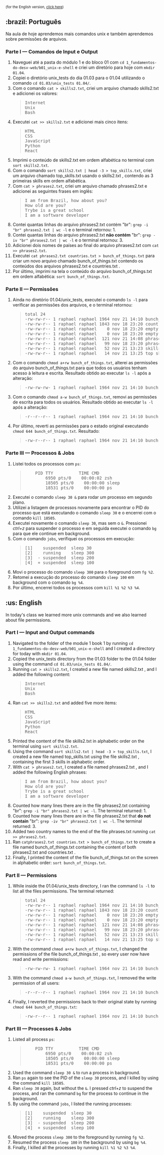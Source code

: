 <small>(for the English version, <a href="#en">click here</a>)</small>
<h2>:brazil: Português</h2>
<p>Na aula de hoje aprendemos mais comandos unix e também aprendemos sobre permissões de arquivos.</p>
<h3>Parte I — Comandos de Input e Output</h3>
    <ol>
        <li>Naveguei até a pasta do módulo 1 e do bloco 01 com <code>cd 1_fundamentos-do-desv-web/b01_unix-e-shell</code> e criei um diretório para hoje com <code>mkdir 01.04</code>.
        <li>Copiei o diretório unix_tests do dia 01.03 para o 01.04 utilizando o comando <code>cd 01.03/unix_tests 01.04/</code>.
        <li>Com o comando <code>cat > skills2.txt</code>, criei um arquivo chamado skills2.txt e adicionei os valores:
            <blockquote>
                <pre>
Internet
Unix
Bash</pre>
            </blockquote>
        <li>Executei <code>cat >> skills2.txt</code> e adicionei mais cinco itens:
            <blockquote>
                <pre>
HTML
CSS
JavaScript
Python
React</pre>
            </blockquote>
        <li>Imprimi o conteúdo de skills2.txt em ordem alfabética no terminal com <code>sort skills2.txt</code>.
        <li>Com o comando <code>sort skills2.txt | head -3 > top_skills.txt</code>, criei um arquivo chamado top_skills.txt usando o skills2.txt , contendo as 3 primeiras skills em ordem alfabética.
        <li>Com <code>cat > phrases2.txt</code>, criei um arquivo chamado phrases2.txt e adicionei as seguintes frases em inglês:
            <blockquote>
                <pre>
I am from Brazil, how about you?
How old are you?
Trybe is a great school
I am a software developer</pre>
            </blockquote>
        <li>Contei quantas linhas do arquivo phrases2.txt contém "br": <code>grep -i "br" phrases2.txt | wc -l</code> e o terminal retornou: 1.
        <li>Contei quantas linhas do arquivo phrases2.txt <strong>não contém</strong> "br": <code>grep -iv "br" phrases2.txt | wc -l</code> e o terminal retornou: 3.
        <li>Adicionei dois nomes de países ao final do arquivo phrases2.txt com <code>cat >> phrases2.txt</code>.
        <li>Executei <code>cat phrases2.txt countries.txt > bunch_of_things.txt</code> para criar um novo arquivo chamado bunch_of_things.txt contendo os conteúdos dos arquivos phrases2.txt e countries.txt .
        <li>Por último, imprimi na tela o conteúdo do arquivo bunch_of_things.txt em ordem alfabética: <code>sort bunch_of_things.txt</code>.
    </ol>
<h3>Parte II — Permissões</h3>
    <ol>
        <li>Ainda no diretório 01.04/unix_tests, executei o comando <code>ls -l</code> para verificar as permissões dos arquivos, e o terminal retornou:
            <blockquote>
                <pre>
total 24
-rw-rw-r-- 1 raphael raphael 1964 nov 21 14:10 bunch_of_things.txt
-rw-rw-r-- 1 raphael raphael 1843 nov 18 23:20 countries.txt
-rw-rw-r-- 1 raphael raphael    0 nov 18 23:20 empty.pdf
-rw-rw-r-- 1 raphael raphael    0 nov 18 23:20 empty.tbt
-rw-rw-r-- 1 raphael raphael  121 nov 21 14:08 phrases2.txt
-rw-rw-r-- 1 raphael raphael   99 nov 18 23:20 phrases.txt
-rw-rw-r-- 1 raphael raphael   52 nov 21 13:23 skills2.txt
-rw-rw-r-- 1 raphael raphael   14 nov 21 13:25 top_skills.txt</pre>
            </blockquote>
        <li>Com o comando <code>chmod a+rw bunch_of_things.txt</code>, alterei as permissões do arquivo bunch_of_things.txt para que todos os usuários tenham acesso à leitura e escrita. Resultado obtido ao executar <code>ls -l</code> após a alteração:
            <blockquote>
                <pre>
-rw-rw-rw- 1 raphael raphael 1964 nov 21 14:10 bunch_of_things.txt</pre>
            </blockquote>
        <li>Com o comando <code>chmod a-w bunch_of_things.txt</code>, removi as permissões de escrita para todos os usuários. Resultado obtido ao executar <code>ls -l</code> após a alteração:
            <blockquote>
                <pre>
-r--r--r-- 1 raphael raphael 1964 nov 21 14:10 bunch_of_things.txt</pre>
            </blockquote>
        <li>Por último, reverti as permissões para o estado original executando <code>chmod 644 bunch_of_things.txt</code>. Resultado:
            <blockquote>
                <pre>
-rw-r--r-- 1 raphael raphael 1964 nov 21 14:10 bunch_of_things.txt</pre>
            </blockquote>
    </ol>
<h3>Parte III — Processos & Jobs</h3>
    <ol>
        <li>Listei todos os processos com <code>ps</code>:
    <blockquote>
        <pre>
    PID TTY          TIME CMD
        6950 pts/0    00:00:02 zsh
        18505 pts/0    00:00:00 sleep
        18531 pts/0    00:00:00 ps</pre>
    </blockquote>
        <li>Executei o comando <code>sleep 30 &</code> para rodar um processo em segundo plano.
        <li>Utilizei a listagem de processos novamente para encontrar o PID do processo que está executando o comando <code>sleep 30</code> e o encerrei com o comando <code>kill 18505</code>.
        <li>Executei novamente o comando <code>sleep 30</code>, mas sem o <code>&</code>. Pressionei <em>ctrl+z</em> para suspender o processo e em seguida executei o comando <code>bg</code> para que ele continue em background.
        <li>Com o comando <code>jobs</code>, verifiquei os processos em execução:
<blockquote>
    <pre>
[1]    suspended  sleep 30
[2]    running    sleep 300
[3]  - suspended  sleep 200
[4]  + suspended  sleep 100</pre>
</blockquote>
        <li>Movi o processo do comando <code>sleep 300</code> para o foreground com <code>fg %2</code>.
        <li>Retomei a execução do processo do comando <code>sleep 100</code> em background com o comando <code>bg %4</code>.
        <li>Por último, encerrei todos os processos com <code>kill %1 %2 %3 %4</code>.
    </ol>

<h2 id="en">:us: English</h2>
<p>In today's class we learned more unix commands and we also learned about file permissions.</p>
<h3>Part I — Input and Output commands</h3>
    <ol>
        <li>Navigated to the folder of the module 1 book 1 by running <code>cd 1_fundamentos-do-desv-web/b01_unix-e-shell</code> and I created a directory for today with <code>mkdir 01.04</code>.
        <li>Copied the unix_tests directory from the 01.03 folder to the 01.04 folder using the command <code>cd 01.03/unix_tests 01.04/</code>.
        <li>Running <code>cat > skills2.txt</code>, I created a new file named skills2.txt , and I added the following content:
            <blockquote>
                <pre>
Internet
Unix
Bash</pre>
            </blockquote>
        <li>Ran <code>cat >> skills2.txt</code> and added five more items:
            <blockquote>
                <pre>
HTML
CSS
JavaScript
Python
React</pre>
            </blockquote>
        <li>Printed the content of the file skills2.txt in alphabetic order on the terminal using <code>sort skills2.txt</code>.
        <li>Using the command <code>sort skills2.txt | head -3 > top_skills.txt</code>, I created a new file named top_skills.txt using the file skills2.txt , containing the first 3 skills in alphabetic order.
        <li>With <code>cat > phrases2.txt</code>, I created a file named phrases2.txt , and I added the following English phrases:
            <blockquote>
                <pre>
I am from Brazil, how about you?
How old are you?
Trybe is a great school
I am a software developer</pre>
            </blockquote>
        <li>Counted how many lines there are in the file phrases2.txt containing "br": <code>grep -i "br" phrases2.txt | wc -l</code>. The terminal returned: 1.
        <li>Counted how many lines there are in the file phrases2.txt that <strong>do not contain</strong> "br": <code>grep -iv "br" phrases2.txt | wc -l</code>. The terminal returned: 3.
        <li>Added two country names to the end of the file phrases.txt running <code>cat >> phrases2.txt</code>.
        <li>Ran <code>catphrases2.txt countries.txt > bunch_of_things.txt</code> to create a file named bunch_of_things.txt containing the content of both phrases2.txt and countries.txt .
        <li>Finally, I printed the content of the file bunch_of_things.txt on the screen in alphabetic order: <code>sort bunch_of_things.txt</code>.
    </ol>
<h3>Part II — Permissions</h3>
    <ol>
        <li>While inside the 01.04/unix_tests directory, I ran the command <code>ls -l</code> to list all the files permissions. The terminal returned:
            <blockquote>
                <pre>
total 24
-rw-rw-r-- 1 raphael raphael 1964 nov 21 14:10 bunch_of_things.txt
-rw-rw-r-- 1 raphael raphael 1843 nov 18 23:20 countries.txt
-rw-rw-r-- 1 raphael raphael    0 nov 18 23:20 empty.pdf
-rw-rw-r-- 1 raphael raphael    0 nov 18 23:20 empty.tbt
-rw-rw-r-- 1 raphael raphael  121 nov 21 14:08 phrases2.txt
-rw-rw-r-- 1 raphael raphael   99 nov 18 23:20 phrases.txt
-rw-rw-r-- 1 raphael raphael   52 nov 21 13:23 skills2.txt
-rw-rw-r-- 1 raphael raphael   14 nov 21 13:25 top_skills.txt</pre>
            </blockquote>
        <li>With the command <code>chmod a+rw bunch_of_things.txt</code>, I changed the permissions of the file bunch_of_things.txt , so every user now have read and write permissions:
            <blockquote>
                <pre>
-rw-rw-rw- 1 raphael raphael 1964 nov 21 14:10 bunch_of_things.txt</pre>
            </blockquote>
        <li>With the command <code>chmod a-w bunch_of_things.txt</code>, I removed the write permission of all users:
            <blockquote>
                <pre>
-r--r--r-- 1 raphael raphael 1964 nov 21 14:10 bunch_of_things.txt</pre>
            </blockquote>
        <li>Finally, I reverted the permissions back to their original state by running <code>chmod 644 bunch_of_things.txt</code>:
            <blockquote>
                <pre>
-rw-r--r-- 1 raphael raphael 1964 nov 21 14:10 bunch_of_things.txt</pre>
            </blockquote>
    </ol>
<h3>Part III — Processes & Jobs</h3>
    <ol>
        <li>Listed all process <code>ps</code>:
    <blockquote>
        <pre>
    PID TTY          TIME CMD
        6950 pts/0    00:00:02 zsh
        18505 pts/0    00:00:00 sleep
        18531 pts/0    00:00:00 ps</pre>
    </blockquote>
        <li>Used the command <code>sleep 30 &</code> to run a process in background.
        <li>Ran <code>ps</code> again to see the PID of the <code>sleep 30</code> process, and I killed by using the command <code>kill 18505</code>.
        <li>Ran <code>sleep 30</code> again, but without the <code>&</code>. I pressed <em>ctrl+z</em> to suspend the process, and ran the command <code>bg</code> for the process to continue in the background.
        <li>By using the command <code>jobs</code>, I listed the running processes:
<blockquote>
    <pre>
[1]    suspended  sleep 30
[2]    running    sleep 300
[3]  - suspended  sleep 200
[4]  + suspended  sleep 100</pre>
</blockquote>
        <li>Moved the process <code>sleep 300</code> to the foreground by running <code>fg %2</code>.
        <li>Resumed the process <code>sleep 100</code> in the background by using <code>bg %4</code>.
        <li>Finally, I killed all the processes by running <code>kill %1 %2 %3 %4</code>.
    </ol>

